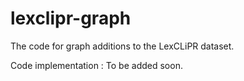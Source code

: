 # lexclipr-graph
The code for graph additions to the LexCLiPR dataset.

Code implementation : To be added soon.
